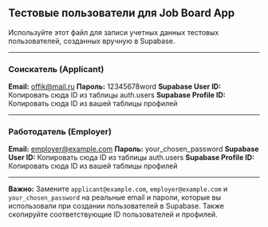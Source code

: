 ## Тестовые пользователи для Job Board App

Используйте этот файл для записи учетных данных тестовых пользователей, созданных вручную в Supabase.

---

### Соискатель (Applicant)

**Email:** offik@mail.ru
**Пароль:** 12345678word
**Supabase User ID:** Копировать сюда ID из таблицы auth.users
**Supabase Profile ID:** Копировать сюда ID из вашей таблицы профилей

---

### Работодатель (Employer)

**Email:** employer@example.com
**Пароль:** your_chosen_password
**Supabase User ID:** Копировать сюда ID из таблицы auth.users
**Supabase Profile ID:** Копировать сюда ID из вашей таблицы профилей

---

**Важно:** Замените `applicant@example.com`, `employer@example.com` и `your_chosen_password` на реальные email и пароли, которые вы использовали при создании пользователей в Supabase. Также скопируйте соответствующие ID пользователей и профилей. 